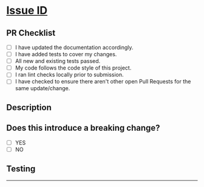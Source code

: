 # [Issue ID](./INSERT_URL_TO_ISSUE)

## PR Checklist

<!-- Use the check list below to ensure your branch is ready for PR.  If the item is not applicable leave it blank. -->

- [ ] I have updated the documentation accordingly.
- [ ] I have added tests to cover my changes.
- [ ] All new and existing tests passed.
- [ ] My code follows the code style of this project.
- [ ] I ran lint checks locally prior to submission.
- [ ] I have checked to ensure there aren't other open Pull Requests for the same update/change.

## Description

<!-- Concise description of the problem and the solution -->

## Does this introduce a breaking change?

- [ ] YES
- [ ] NO

<!-- If this introduces a breaking change, please describe the impact and migration path for existing applications below. -->

## Testing

---

<!-- Instructions for testing and validation of your code -->
